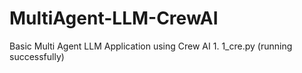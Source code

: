 # MultiAgent-LLM-CrewAI
Basic Multi Agent LLM Application using Crew AI
    1. 1_cre.py (running successfully)